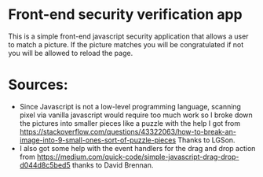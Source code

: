 # Front-end security verification app
This is a simple front-end javascript security application that allows a user to match a picture. 
If the picture matches you will be congratulated if not you will be allowed to reload the page.

# Sources: 
* Since Javascript is not a low-level programming language, scanning pixel via vanilla javascript would require too much work
so I broke down the pictures into smaller pieces like a puzzle with the help I got from https://stackoverflow.com/questions/43322063/how-to-break-an-image-into-9-small-ones-sort-of-puzzle-pieces
Thanks to LGSon.
* I also got some help with the event handlers for the drag and drop action from https://medium.com/quick-code/simple-javascript-drag-drop-d044d8c5bed5 thanks to David Brennan.

